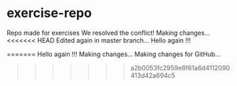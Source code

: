 # exercise-repo
Repo made for exercises
We resolved the conflict!
Making changes...
<<<<<<< HEAD
Edited again in master branch...
Hello again !!!


=======
Hello again !!!
Making changes...
Making changes for GitHub...
>>>>>>> a2b0053fc2959e8f61a6d4112090413d42a694c5

